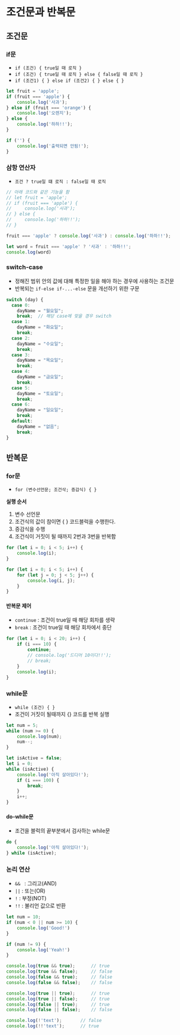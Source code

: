 # 조건문과 반복문

## 조건문

### if문

- `if (조건) { true일 때 로직 }`
- `if (조건) { true일 때 로직 } else { false일 때 로직 }`
- `if (조건1) { } else if (조건2) { } else { }`

```js
let fruit = 'apple';
if (fruit === 'apple') {
    console.log('사과');
} else if (fruit === 'orange') {
    console.log('오렌지');
} else {
    console.log('하하!!');
}

if ('') {
    console.log('출력되면 안됨!');
}
```

### 삼항 연산자

- `조건 ? true일 떄 로직 : false일 때 로직`

```js
// 아래 코드와 같은 기능을 함
// let fruit = 'apple';
// if (fruit === 'apple') {
//     console.log('사과');
// } else {
//     console.log('하하!!');
// }

fruit === 'apple' ? console.log('사과') : console.log('하하!!');

let word = fruit === 'apple' ? '사과' : '하하!!';
console.log(word)
```

### switch-case

- 정해진 범위 안의 값에 대해 특정한 일을 해야 하는 경우에 사용하는 조건문
- 반복되는 `if-else if-...-else` 문을 개선하기 위한 구문

```js
switch (day) {
  case 0:
    dayName = "월요일";
    break;	// 해당 case에 맞을 경우 switch
  case 1:
    dayName = "화요일";
    break;
  case 2:
    dayName = "수요일";
    break;
  case 3:
    dayName = "목요일";
    break;
  case 4:
    dayName = "금요일";
    break;
  case 5:
    dayName = "토요일";
    break;
  case 6:
    dayName = "일요일";
    break;
  default:
    dayName = "없음";
    break;
}
```

## 반복문

### for문

- `for (변수선언문; 조건삭; 증감식) { }`

**실행 순서**

1. 변수 선언문
2. 조건식의 값이 참이면  { } 코드블럭을 수행한다.
3. 증감식을 수행
4. 조건식이 거짓이 될 때까지 2번과 3번을 반복함

```js
for (let i = 0; i < 5; i++) {
    console.log(i);
}

for (let i = 0; i < 5; i++) {
    for (let j = 0; j < 5; j++) {
        console.log(i, j);
    }
}
```

#### 반복문 제어

- `continue` : 조건이 true일 때 해당 회차를 생략
- `break` : 조건이 true일 때 해당 회차에서 중단

```js
for (let i = 0; i < 20; i++) {
    if (i === 10) {
        continue;
        // console.log('드디어 10이다!!');
        // break;
    }
    console.log(i);
}
```

### while문

- `while (조건) { }`
- 조건이 거짓이 될때까지 {} 코드를 반복 실행

```js
let num = 5;
while (num >= 0) {
    console.log(num);
    num--;
}

let isActive = false;
let i = 0;
while (isActive) {
    console.log('아직 살아있다!');
    if (i === 100) {
        break;
    }
    i++;
}
```

#### do-while문

- 조건을 블럭의 끝부분에서 검사하는 while문

```js
do {
    console.log('아직 살아있다!');
} while (isActive);
```

### 논리 연산

- `&& ` : 그리고(AND)
- `||` : 또는(OR)
- `!`  : 부정(NOT)
- `!!` : 불리언 값으로 반환

```js
let num = 10;
if (num < 0 || num >= 10) {
    console.log('Good!')
}

if (num != 9) {
    console.log('Yeah!')
}

console.log(true && true);		// true
console.log(true && false);		// false
console.log(false && true);		// false
console.log(false && false);	// false

console.log(true || true);		// true
console.log(true || false);		// true
console.log(false || true);		// true
console.log(false || false);	// false

console.log(!'text');		// false
console.log(!!'text');		// true
```

